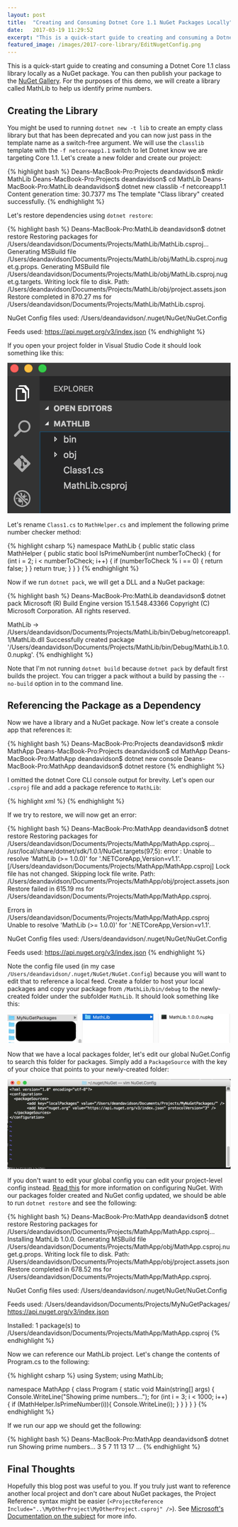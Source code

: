 ```yaml
---
layout: post
title:  "Creating and Consuming Dotnet Core 1.1 NuGet Packages Locally"
date:   2017-03-19 11:29:52
excerpt: "This is a quick-start guide to creating and consuming a Dotnet Core 1.1 class library locally as a NuGet package. You can then publish your package to the NuGet Gallery. For the purposes of this demo, we will create a library called MathLib to help us identify prime numbers."
featured_image: /images/2017-core-library/EditNugetConfig.png
---
```

This is a quick-start guide to creating and consuming a Dotnet Core 1.1 class library locally as a NuGet package. You can then publish your package to the [NuGet Gallery](https://www.nuget.org/). For the purposes of this demo, we will create a library called MathLib to help us identify prime numbers.

## Creating the Library
You might be used to running `dotnet new -t lib` to create an empty class library but that has been deprecated and you can now just pass in the template name as a switch-free argument. We will use the `classlib` template with the `-f netcoreapp1.1` switch to let Dotnet know we are targeting Core 1.1. Let's create a new folder and create our project:

{% highlight bash %}
Deans-MacBook-Pro:Projects deandavidson$ mkdir MathLib
Deans-MacBook-Pro:Projects deandavidson$ cd MathLib
Deans-MacBook-Pro:MathLib deandavidson$ dotnet new classlib -f netcoreapp1.1
Content generation time: 30.7377 ms
The template "Class library" created successfully.
{% endhighlight %}

Let's restore dependencies using `dotnet restore`:

{% highlight bash %}
Deans-MacBook-Pro:MathLib deandavidson$ dotnet restore
  Restoring packages for /Users/deandavidson/Documents/Projects/MathLib/MathLib.csproj...
  Generating MSBuild file /Users/deandavidson/Documents/Projects/MathLib/obj/MathLib.csproj.nuget.g.props.
  Generating MSBuild file /Users/deandavidson/Documents/Projects/MathLib/obj/MathLib.csproj.nuget.g.targets.
  Writing lock file to disk. Path: /Users/deandavidson/Documents/Projects/MathLib/obj/project.assets.json
  Restore completed in 870.27 ms for /Users/deandavidson/Documents/Projects/MathLib/MathLib.csproj.
  
  NuGet Config files used:
      /Users/deandavidson/.nuget/NuGet/NuGet.Config
  
  Feeds used:
      https://api.nuget.org/v3/index.json
{% endhighlight %}

If you open your project folder in Visual Studio Code it should look something like this:

![After Creation Opening Folder in Visual Studio Code](/images/2017-core-library/AfterCreation.png)

Let's rename `Class1.cs` to `MathHelper.cs` and implement the following prime number checker method:

{% highlight csharp %}
namespace MathLib
{
    public static class MathHelper
    {
        public static bool IsPrimeNumber(int numberToCheck)
        {
            for (int i = 2; i < numberToCheck; i++) 
            {
                if (numberToCheck % i == 0)
                {
                    return false;
                }
            }
            return true;
        }
    }
}
{% endhighlight %}

Now if we run `dotnet pack`, we will get a DLL and a NuGet package:

{% highlight bash %}
Deans-MacBook-Pro:MathLib deandavidson$ dotnet pack
Microsoft (R) Build Engine version 15.1.548.43366
Copyright (C) Microsoft Corporation. All rights reserved.

  MathLib -> /Users/deandavidson/Documents/Projects/MathLib/bin/Debug/netcoreapp1.1/MathLib.dll
  Successfully created package '/Users/deandavidson/Documents/Projects/MathLib/bin/Debug/MathLib.1.0.0.nupkg'.
{% endhighlight %}

Note that I'm not running `dotnet build` because `dotnet pack` by default first builds the project. You can trigger a pack without a build by passing the `--no-build` option in to the command line.

## Referencing the Package as a Dependency
Now we have a library and a NuGet package. Now let's create a console app that references it:

{% highlight bash %}
Deans-MacBook-Pro:Projects deandavidson$ mkdir MathApp
Deans-MacBook-Pro:Projects deandavidson$ cd MathApp
Deans-MacBook-Pro:MathApp deandavidson$ dotnet new console
Deans-MacBook-Pro:MathApp deandavidson$ dotnet restore
{% endhighlight %}

I omitted the dotnet Core CLI console output for brevity. Let's open our `.csproj` file and add a package reference to `MathLib`:

{% highlight xml %}
<ItemGroup>
  <PackageReference Include="MathLib" Version="1.0.0" />
</ItemGroup>
{% endhighlight %}

If we try to restore, we will now get an error:

{% highlight bash %}
Deans-MacBook-Pro:MathApp deandavidson$ dotnet restore
  Restoring packages for /Users/deandavidson/Documents/Projects/MathApp/MathApp.csproj...
/usr/local/share/dotnet/sdk/1.0.1/NuGet.targets(97,5): error : Unable to resolve 'MathLib (>= 1.0.0)' for '.NETCoreApp,Version=v1.1'. [/Users/deandavidson/Documents/Projects/MathApp/MathApp.csproj]
  Lock file has not changed. Skipping lock file write. Path: /Users/deandavidson/Documents/Projects/MathApp/obj/project.assets.json
  Restore failed in 615.19 ms for /Users/deandavidson/Documents/Projects/MathApp/MathApp.csproj.
  
  Errors in /Users/deandavidson/Documents/Projects/MathApp/MathApp.csproj
      Unable to resolve 'MathLib (>= 1.0.0)' for '.NETCoreApp,Version=v1.1'.
  
  NuGet Config files used:
      /Users/deandavidson/.nuget/NuGet/NuGet.Config
  
  Feeds used:
      https://api.nuget.org/v3/index.json
{% endhighlight %}

Note the config file used (in my case `/Users/deandavidson/.nuget/NuGet/NuGet.Config`) because you will want to edit that to reference a local feed. Create a folder to host your local packages and copy your package from `/MathLib/bin/debug` to the newly-created folder under the subfolder `MathLib`. It should look something like this:

![Packages Folder](/images/2017-core-library/PackagesFolder.png)

Now that we have a local packages folder, let's edit our global NuGet.Config to search this folder for packages. Simply add a `PackageSource` with the key of your choice that points to your newly-created folder:

![Edited NuGet Config File](/images/2017-core-library/EditNugetConfig.png)

If you don't want to edit your global config you can edit your project-level config instead. [Read this](https://docs.microsoft.com/en-us/nuget/consume-packages/configuring-nuget-behavior) for more information on configuring NuGet. With our packages folder created and NuGet config updated, we should be able to run `dotnet restore` and see the following:

{% highlight bash %}
Deans-MacBook-Pro:MathApp deandavidson$ dotnet restore
  Restoring packages for /Users/deandavidson/Documents/Projects/MathApp/MathApp.csproj...
  Installing MathLib 1.0.0.
  Generating MSBuild file /Users/deandavidson/Documents/Projects/MathApp/obj/MathApp.csproj.nuget.g.props.
  Writing lock file to disk. Path: /Users/deandavidson/Documents/Projects/MathApp/obj/project.assets.json
  Restore completed in 678.52 ms for /Users/deandavidson/Documents/Projects/MathApp/MathApp.csproj.
  
  NuGet Config files used:
      /Users/deandavidson/.nuget/NuGet/NuGet.Config
  
  Feeds used:
      /Users/deandavidson/Documents/Projects/MyNuGetPackages/
      https://api.nuget.org/v3/index.json
  
  Installed:
      1 package(s) to /Users/deandavidson/Documents/Projects/MathApp/MathApp.csproj
{% endhighlight %}

Now we can reference our MathLib project. Let's change the contents of Program.cs to the following:

{% highlight csharp %}
using System;
using MathLib;

namespace MathApp
{
    class Program
    {
        static void Main(string[] args)
        {
            Console.WriteLine("Showing prime numbers...");
            for (int i = 3; i < 1000; i++)
            {
                if (MathHelper.IsPrimeNumber(i)){
                    Console.WriteLine(i);
                }
            }
        }
    }
}
{% endhighlight %}

If we run our app we should get the following:

{% highlight bash %}
Deans-MacBook-Pro:MathApp deandavidson$ dotnet run
Showing prime numbers...
3
5
7
11
13
17
...
{% endhighlight %}

## Final Thoughts
Hopefully this blog post was useful to you. If you truly just want to reference another local project and don't care about NuGet packages, the Project Reference syntax might be easier (`<ProjectReference Include="..\MyOtherProject\MyOtherProject.csproj" />`). See [Microsoft's Documentation on the subject](https://docs.microsoft.com/en-us/dotnet/articles/core/tools/project-json-to-csproj#dependency-type) for more info.